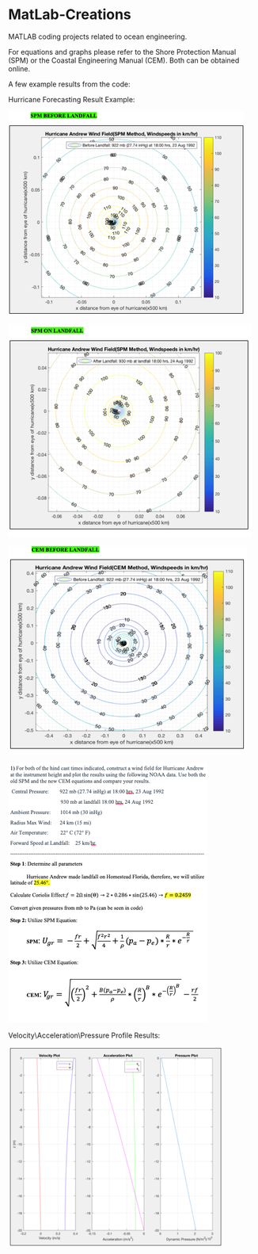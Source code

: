 # MatLab-Creations
MATLAB coding projects related to ocean engineering.

For equations and graphs please refer to the Shore Protection Manual (SPM) or the Coastal Engineering Manual (CEM). Both can be obtained online. 


A few example results from the code:

Hurricane Forecasting Result Example:

![](images/Hurricane_Andrew_SPM_Before.png)

![](images/Hurricane_Andrew_SPM_Land.png)

![](images/Hurricane_Andrew_CEM_Before.png)

![](images/Hurricane%20Criteria.png)

Velocity\Acceleration\Pressure Profile Results:

![](images/Velocity%20Profile.png)








